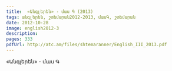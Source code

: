 ```yaml
---
title:  «Անգլերեն» - մաս Գ (2013)
tags: անգլերեն, շտեմարան2012-2013, մասԳ, շտեմարան
date: 2012-10-28
image: english2012-3
description: 
pages: 333
pdfUrl: http://atc.am/files/shtemaranner/English_III_2013.pdf
---
```



«Անգլերեն» - մաս Գ
